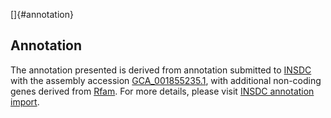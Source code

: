 []{#annotation}

Annotation
----------

The annotation presented is derived from annotation submitted to
[INSDC](http://www.insdc.org) with the assembly accession
[GCA\_001855235.1](http://www.ebi.ac.uk/ena/data/view/GCA_001855235.1),
with additional non-coding genes derived from
[Rfam](http://rfam.xfam.org/). For more details, please visit [INSDC
annotation
import](http://ensemblgenomes.org/info/data/insdc_annotation).
